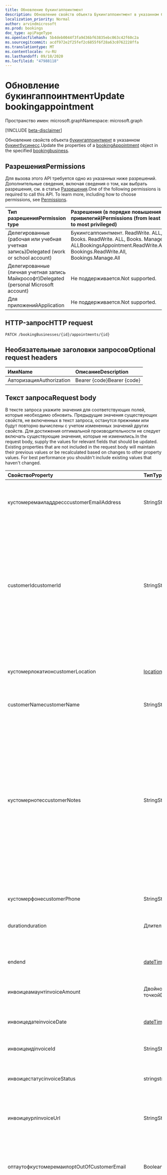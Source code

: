 ```yaml
---
title: Обновление букингаппоинтмент
description: Обновление свойств объекта Букингаппоинтмент в указанном букингбусинесс.
localization_priority: Normal
author: arvindmicrosoft
ms.prod: bookings
doc_type: apiPageType
ms.openlocfilehash: 5b4deb0044f3fa9d36bf63835ebc063c42f60c2a
ms.sourcegitcommit: acdf972e2f25fef2c6855f6f28a63c0762228ffa
ms.translationtype: MT
ms.contentlocale: ru-RU
ms.lasthandoff: 09/18/2020
ms.locfileid: "47988118"
---
```

# <a name="update-bookingappointment"></a><span data-ttu-id="76f76-103">Обновление букингаппоинтмент</span><span class="sxs-lookup"><span data-stu-id="76f76-103">Update bookingappointment</span></span>

<span data-ttu-id="76f76-104">Пространство имен: microsoft.graph</span><span class="sxs-lookup"><span data-stu-id="76f76-104">Namespace: microsoft.graph</span></span>

 [!INCLUDE [beta-disclaimer](../../includes/beta-disclaimer.md)]

<span data-ttu-id="76f76-105">Обновление свойств объекта [букингаппоинтмент](../resources/bookingappointment.md) в указанном [букингбусинесс](../resources/bookingbusiness.md).</span><span class="sxs-lookup"><span data-stu-id="76f76-105">Update the properties of a [bookingAppointment](../resources/bookingappointment.md) object in the specified [bookingbusiness](../resources/bookingbusiness.md).</span></span>
## <a name="permissions"></a><span data-ttu-id="76f76-106">Разрешения</span><span class="sxs-lookup"><span data-stu-id="76f76-106">Permissions</span></span>
<span data-ttu-id="76f76-p101">Для вызова этого API требуется одно из указанных ниже разрешений. Дополнительные сведения, включая сведения о том, как выбрать разрешения, см. в статье [Разрешения](/graph/permissions-reference).</span><span class="sxs-lookup"><span data-stu-id="76f76-p101">One of the following permissions is required to call this API. To learn more, including how to choose permissions, see [Permissions](/graph/permissions-reference).</span></span>

|<span data-ttu-id="76f76-109">Тип разрешения</span><span class="sxs-lookup"><span data-stu-id="76f76-109">Permission type</span></span>      | <span data-ttu-id="76f76-110">Разрешения (в порядке повышения привилегий)</span><span class="sxs-lookup"><span data-stu-id="76f76-110">Permissions (from least to most privileged)</span></span>              |
|:--------------------|:---------------------------------------------------------|
|<span data-ttu-id="76f76-111">Делегированные (рабочая или учебная учетная запись)</span><span class="sxs-lookup"><span data-stu-id="76f76-111">Delegated (work or school account)</span></span> |  <span data-ttu-id="76f76-112">Букингсаппоинтмент. ReadWrite. ALL, Books. ReadWrite. ALL, Books. Manage. ALL</span><span class="sxs-lookup"><span data-stu-id="76f76-112">BookingsAppointment.ReadWrite.All, Bookings.ReadWrite.All, Bookings.Manage.All</span></span>   |
|<span data-ttu-id="76f76-113">Делегированные (личная учетная запись Майкрософт)</span><span class="sxs-lookup"><span data-stu-id="76f76-113">Delegated (personal Microsoft account)</span></span> | <span data-ttu-id="76f76-114">Не поддерживается.</span><span class="sxs-lookup"><span data-stu-id="76f76-114">Not supported.</span></span>   |
|<span data-ttu-id="76f76-115">Для приложений</span><span class="sxs-lookup"><span data-stu-id="76f76-115">Application</span></span> | <span data-ttu-id="76f76-116">Не поддерживается.</span><span class="sxs-lookup"><span data-stu-id="76f76-116">Not supported.</span></span>  |

## <a name="http-request"></a><span data-ttu-id="76f76-117">HTTP-запрос</span><span class="sxs-lookup"><span data-stu-id="76f76-117">HTTP request</span></span>
<!-- { "blockType": "ignored" } -->
```http
PATCH /bookingBusinesses/{id}/appointments/{id}
```
## <a name="optional-request-headers"></a><span data-ttu-id="76f76-118">Необязательные заголовки запросов</span><span class="sxs-lookup"><span data-stu-id="76f76-118">Optional request headers</span></span>
| <span data-ttu-id="76f76-119">Имя</span><span class="sxs-lookup"><span data-stu-id="76f76-119">Name</span></span>       | <span data-ttu-id="76f76-120">Описание</span><span class="sxs-lookup"><span data-stu-id="76f76-120">Description</span></span>|
|:-----------|:-----------|
| <span data-ttu-id="76f76-121">Авторизация</span><span class="sxs-lookup"><span data-stu-id="76f76-121">Authorization</span></span>  | <span data-ttu-id="76f76-122">Bearer {code}</span><span class="sxs-lookup"><span data-stu-id="76f76-122">Bearer {code}</span></span>|

## <a name="request-body"></a><span data-ttu-id="76f76-123">Текст запроса</span><span class="sxs-lookup"><span data-stu-id="76f76-123">Request body</span></span>
<span data-ttu-id="76f76-p102">В тексте запроса укажите значения для соответствующих полей, которые необходимо обновить. Предыдущие значения существующих свойств, не включенных в текст запроса, останутся прежними или будут повторно вычислены с учетом измененных значений других свойств. Для достижения оптимальной производительности не следует включать существующие значения, которые не изменились.</span><span class="sxs-lookup"><span data-stu-id="76f76-p102">In the request body, supply the values for relevant fields that should be updated. Existing properties that are not included in the request body will maintain their previous values or be recalculated based on changes to other property values. For best performance you shouldn't include existing values that haven't changed.</span></span>

| <span data-ttu-id="76f76-127">Свойство</span><span class="sxs-lookup"><span data-stu-id="76f76-127">Property</span></span>     | <span data-ttu-id="76f76-128">Тип</span><span class="sxs-lookup"><span data-stu-id="76f76-128">Type</span></span>   |<span data-ttu-id="76f76-129">Описание</span><span class="sxs-lookup"><span data-stu-id="76f76-129">Description</span></span>|
|:---------------|:--------|:----------|
|<span data-ttu-id="76f76-130">кустомеремаиладдресс</span><span class="sxs-lookup"><span data-stu-id="76f76-130">customerEmailAddress</span></span>|<span data-ttu-id="76f76-131">String</span><span class="sxs-lookup"><span data-stu-id="76f76-131">String</span></span>|<span data-ttu-id="76f76-132">SMTP-адрес [букингкустомер](../resources/bookingcustomer.md) , который зарезервировано встречу.</span><span class="sxs-lookup"><span data-stu-id="76f76-132">The SMTP address of the [bookingCustomer](../resources/bookingcustomer.md) who is booking the appointment.</span></span>|
|<span data-ttu-id="76f76-133">customerId</span><span class="sxs-lookup"><span data-stu-id="76f76-133">customerId</span></span>|<span data-ttu-id="76f76-134">String</span><span class="sxs-lookup"><span data-stu-id="76f76-134">String</span></span>|<span data-ttu-id="76f76-135">Идентификатор [букингкустомер](../resources/bookingcustomer.md) для этой встречи.</span><span class="sxs-lookup"><span data-stu-id="76f76-135">The ID of the [bookingCustomer](../resources/bookingcustomer.md) for this appointment.</span></span> <span data-ttu-id="76f76-136">Если при создании встречи не указан идентификатор, создается новый объект **букингкустомер** .</span><span class="sxs-lookup"><span data-stu-id="76f76-136">If no ID is specified when an appointment is created, then a new **bookingCustomer** object is created.</span></span> <span data-ttu-id="76f76-137">После установки необходимо учесть неизменность **customerId** .</span><span class="sxs-lookup"><span data-stu-id="76f76-137">Once set, you should consider the **customerId** immutable.</span></span>|
|<span data-ttu-id="76f76-138">кустомерлокатион</span><span class="sxs-lookup"><span data-stu-id="76f76-138">customerLocation</span></span>|[<span data-ttu-id="76f76-139">location</span><span class="sxs-lookup"><span data-stu-id="76f76-139">location</span></span>](../resources/location.md)|<span data-ttu-id="76f76-140">Представляет сведения о расположении для [букингкустомер](../resources/bookingcustomer.md) , который зарезервировано встречу.</span><span class="sxs-lookup"><span data-stu-id="76f76-140">Represents location information for the [bookingCustomer](../resources/bookingcustomer.md) who is booking the appointment.</span></span>|
|<span data-ttu-id="76f76-141">customerName</span><span class="sxs-lookup"><span data-stu-id="76f76-141">customerName</span></span>|<span data-ttu-id="76f76-142">String</span><span class="sxs-lookup"><span data-stu-id="76f76-142">String</span></span>|<span data-ttu-id="76f76-143">Имя клиента.</span><span class="sxs-lookup"><span data-stu-id="76f76-143">The customer's name.</span></span>|
|<span data-ttu-id="76f76-144">кустомернотес</span><span class="sxs-lookup"><span data-stu-id="76f76-144">customerNotes</span></span>|<span data-ttu-id="76f76-145">String</span><span class="sxs-lookup"><span data-stu-id="76f76-145">String</span></span>|<span data-ttu-id="76f76-146">Примечания от клиента, связанного с этой встречей.</span><span class="sxs-lookup"><span data-stu-id="76f76-146">Notes from the customer associated with this appointment.</span></span> <span data-ttu-id="76f76-147">Значение можно получить только при чтении этого **букингаппоинтмент** по его идентификатору.</span><span class="sxs-lookup"><span data-stu-id="76f76-147">You can get the value only when reading this **bookingAppointment** by its ID.</span></span> <br> <span data-ttu-id="76f76-148">Это свойство можно задать только при первоначальном создании встречи с новым клиентом.</span><span class="sxs-lookup"><span data-stu-id="76f76-148">You can set this property only when initially creating an appointment with a new customer.</span></span> <span data-ttu-id="76f76-149">После этой точки значение вычисляется от клиента, представленного **customerId**.</span><span class="sxs-lookup"><span data-stu-id="76f76-149">After that point, the value is computed from the customer represented by **customerId**.</span></span>|
|<span data-ttu-id="76f76-150">кустомерфоне</span><span class="sxs-lookup"><span data-stu-id="76f76-150">customerPhone</span></span>|<span data-ttu-id="76f76-151">String</span><span class="sxs-lookup"><span data-stu-id="76f76-151">String</span></span>|<span data-ttu-id="76f76-152">Номер телефона клиента.</span><span class="sxs-lookup"><span data-stu-id="76f76-152">The customer's phone number.</span></span>|
|<span data-ttu-id="76f76-153">duration</span><span class="sxs-lookup"><span data-stu-id="76f76-153">duration</span></span>|<span data-ttu-id="76f76-154">Длительность</span><span class="sxs-lookup"><span data-stu-id="76f76-154">Duration</span></span>|<span data-ttu-id="76f76-155">Длительность встречи, обозначенная в формате [ISO8601](https://www.iso.org/iso-8601-date-and-time-format.html) .</span><span class="sxs-lookup"><span data-stu-id="76f76-155">The length of the appointment, denoted in [ISO8601](https://www.iso.org/iso-8601-date-and-time-format.html) format.</span></span> |
|<span data-ttu-id="76f76-156">end</span><span class="sxs-lookup"><span data-stu-id="76f76-156">end</span></span>|[<span data-ttu-id="76f76-157">dateTimeTimeZone</span><span class="sxs-lookup"><span data-stu-id="76f76-157">dateTimeTimeZone</span></span>](../resources/datetimetimezone.md)|<span data-ttu-id="76f76-158">Дата, время и часовой пояс, в котором заканчивается встреча.</span><span class="sxs-lookup"><span data-stu-id="76f76-158">The date, time, and time zone that the appointment ends.</span></span>|
|<span data-ttu-id="76f76-159">инвоицеамаунт</span><span class="sxs-lookup"><span data-stu-id="76f76-159">invoiceAmount</span></span>|<span data-ttu-id="76f76-160">Двойное с плавающей точкой</span><span class="sxs-lookup"><span data-stu-id="76f76-160">Double</span></span>|<span data-ttu-id="76f76-161">Сумма счета в счете.</span><span class="sxs-lookup"><span data-stu-id="76f76-161">The billed amount on the invoice.</span></span>|
|<span data-ttu-id="76f76-162">инвоицедате</span><span class="sxs-lookup"><span data-stu-id="76f76-162">invoiceDate</span></span>|[<span data-ttu-id="76f76-163">dateTimeTimeZone</span><span class="sxs-lookup"><span data-stu-id="76f76-163">dateTimeTimeZone</span></span>](../resources/datetimetimezone.md)|<span data-ttu-id="76f76-164">Дата, время и часовой пояс накладной для данной встречи.</span><span class="sxs-lookup"><span data-stu-id="76f76-164">The date, time, and time zone of the invoice for this appointment.</span></span>|
|<span data-ttu-id="76f76-165">инвоицеид</span><span class="sxs-lookup"><span data-stu-id="76f76-165">invoiceId</span></span>|<span data-ttu-id="76f76-166">String</span><span class="sxs-lookup"><span data-stu-id="76f76-166">String</span></span>|<span data-ttu-id="76f76-167">Идентификатор счета.</span><span class="sxs-lookup"><span data-stu-id="76f76-167">The ID of the invoice.</span></span>|
|<span data-ttu-id="76f76-168">инвоицестатус</span><span class="sxs-lookup"><span data-stu-id="76f76-168">invoiceStatus</span></span>|<span data-ttu-id="76f76-169">string</span><span class="sxs-lookup"><span data-stu-id="76f76-169">string</span></span>| <span data-ttu-id="76f76-170">Статус счета.</span><span class="sxs-lookup"><span data-stu-id="76f76-170">The status of the invoice.</span></span> <span data-ttu-id="76f76-171">Возможные значения: `draft`, `reviewing`, `open`, `canceled`, `paid`, `corrective`.</span><span class="sxs-lookup"><span data-stu-id="76f76-171">Possible values are: `draft`, `reviewing`, `open`, `canceled`, `paid`, `corrective`.</span></span>|
|<span data-ttu-id="76f76-172">инвоицеурл</span><span class="sxs-lookup"><span data-stu-id="76f76-172">invoiceUrl</span></span>|<span data-ttu-id="76f76-173">String</span><span class="sxs-lookup"><span data-stu-id="76f76-173">String</span></span>|<span data-ttu-id="76f76-174">URL-адрес счета в книгах корпорации Майкрософт.</span><span class="sxs-lookup"><span data-stu-id="76f76-174">The URL of the invoice in Microsoft Bookings.</span></span>|
|<span data-ttu-id="76f76-175">оптаутофкустомеремаил</span><span class="sxs-lookup"><span data-stu-id="76f76-175">optOutOfCustomerEmail</span></span>|<span data-ttu-id="76f76-176">Boolean</span><span class="sxs-lookup"><span data-stu-id="76f76-176">Boolean</span></span>|<span data-ttu-id="76f76-177">Значение true указывает, что [букингкустомер](../resources/bookingcustomer.md) для этой встречи не хочет получать подтверждение для этой встречи.</span><span class="sxs-lookup"><span data-stu-id="76f76-177">True indicates that the [bookingCustomer](../resources/bookingcustomer.md) for this appointment does not wish to receive a confirmation for this appointment.</span></span>|
|<span data-ttu-id="76f76-178">Буфер буфера</span><span class="sxs-lookup"><span data-stu-id="76f76-178">postBuffer</span></span>|<span data-ttu-id="76f76-179">Длительность</span><span class="sxs-lookup"><span data-stu-id="76f76-179">Duration</span></span>|<span data-ttu-id="76f76-180">Количество времени, которое необходимо зарезервировать после окончания встречи, для очистки в качестве примера.</span><span class="sxs-lookup"><span data-stu-id="76f76-180">The amount of time to reserve after the appointment ends, for cleaning up, as an example.</span></span> <span data-ttu-id="76f76-181">Значение выражается в формате [ISO8601](https://www.iso.org/iso-8601-date-and-time-format.html) .</span><span class="sxs-lookup"><span data-stu-id="76f76-181">The value is expressed in [ISO8601](https://www.iso.org/iso-8601-date-and-time-format.html) format.</span></span> |
|<span data-ttu-id="76f76-182">пребуфер</span><span class="sxs-lookup"><span data-stu-id="76f76-182">preBuffer</span></span>|<span data-ttu-id="76f76-183">Длительность</span><span class="sxs-lookup"><span data-stu-id="76f76-183">Duration</span></span>|<span data-ttu-id="76f76-184">Количество времени, которое необходимо зарезервировать до начала встречи, в качестве примера для подготовки.</span><span class="sxs-lookup"><span data-stu-id="76f76-184">The amount of time to reserve before the appointment begins, for preparation, as an example.</span></span> <span data-ttu-id="76f76-185">Значение выражается в формате [ISO8601](https://www.iso.org/iso-8601-date-and-time-format.html) .</span><span class="sxs-lookup"><span data-stu-id="76f76-185">The value is expressed in [ISO8601](https://www.iso.org/iso-8601-date-and-time-format.html) format.</span></span>|
|<span data-ttu-id="76f76-186">Цена</span><span class="sxs-lookup"><span data-stu-id="76f76-186">price</span></span>|<span data-ttu-id="76f76-187">Двойное с плавающей точкой</span><span class="sxs-lookup"><span data-stu-id="76f76-187">Double</span></span>|<span data-ttu-id="76f76-188">Обычная цена для встречи с указанным [букингсервице](../resources/bookingservice.md).</span><span class="sxs-lookup"><span data-stu-id="76f76-188">The regular price for an appointment for the specified [bookingService](../resources/bookingservice.md).</span></span>|
|<span data-ttu-id="76f76-189">прицетипе</span><span class="sxs-lookup"><span data-stu-id="76f76-189">priceType</span></span>|<span data-ttu-id="76f76-190">string</span><span class="sxs-lookup"><span data-stu-id="76f76-190">string</span></span>| <span data-ttu-id="76f76-191">Параметр, обеспечивающий гибкость для структуры ценообразования служб.</span><span class="sxs-lookup"><span data-stu-id="76f76-191">A setting to provide flexibility for the pricing structure of services.</span></span> <span data-ttu-id="76f76-192">Возможные значения: `undefined`, `fixedPrice`, `startingAt`, `hourly`, `free`, `priceVaries`, `callUs`, `notSet`.</span><span class="sxs-lookup"><span data-stu-id="76f76-192">Possible values are: `undefined`, `fixedPrice`, `startingAt`, `hourly`, `free`, `priceVaries`, `callUs`, `notSet`.</span></span>|
|<span data-ttu-id="76f76-193">напоминания</span><span class="sxs-lookup"><span data-stu-id="76f76-193">reminders</span></span>|<span data-ttu-id="76f76-194">Коллекция [букингреминдер](../resources/bookingreminder.md)</span><span class="sxs-lookup"><span data-stu-id="76f76-194">[bookingReminder](../resources/bookingreminder.md) collection</span></span>|<span data-ttu-id="76f76-195">Коллекция напоминаний о клиентах, отправленных для этой встречи.</span><span class="sxs-lookup"><span data-stu-id="76f76-195">The collection of customer reminders sent for this appointment.</span></span> <span data-ttu-id="76f76-196">Значение этого свойства доступно только при чтении этого **букингаппоинтмент** с помощью идентификатора.</span><span class="sxs-lookup"><span data-stu-id="76f76-196">The value of this property is available only when reading this **bookingAppointment** by its ID.</span></span>|
|<span data-ttu-id="76f76-197">селфсервицеаппоинтментид</span><span class="sxs-lookup"><span data-stu-id="76f76-197">selfServiceAppointmentId</span></span>|<span data-ttu-id="76f76-198">String</span><span class="sxs-lookup"><span data-stu-id="76f76-198">String</span></span>|<span data-ttu-id="76f76-199">Дополнительный идентификатор отслеживания для встречи, если встреча создана непосредственно клиентом на странице планирования, в отличие от сотрудника от имени клиента;.</span><span class="sxs-lookup"><span data-stu-id="76f76-199">An additional tracking ID for the appointment, if the appointment has been created directly by the customer on the scheduling page, as opposed to by a staff member on the behalf of the customer.</span></span>|
|<span data-ttu-id="76f76-200">serviceId</span><span class="sxs-lookup"><span data-stu-id="76f76-200">serviceId</span></span>|<span data-ttu-id="76f76-201">String</span><span class="sxs-lookup"><span data-stu-id="76f76-201">String</span></span>|<span data-ttu-id="76f76-202">Идентификатор [букингсервице](../resources/bookingservice.md) , связанный с этой встречей.</span><span class="sxs-lookup"><span data-stu-id="76f76-202">The ID of the [bookingService](../resources/bookingservice.md) associated with this appointment.</span></span>|
|<span data-ttu-id="76f76-203">сервицелокатион</span><span class="sxs-lookup"><span data-stu-id="76f76-203">serviceLocation</span></span>|[<span data-ttu-id="76f76-204">location</span><span class="sxs-lookup"><span data-stu-id="76f76-204">location</span></span>](../resources/location.md)|<span data-ttu-id="76f76-205">Место доставки службы.</span><span class="sxs-lookup"><span data-stu-id="76f76-205">The location where the service is delivered.</span></span>|
|<span data-ttu-id="76f76-206">Служба</span><span class="sxs-lookup"><span data-stu-id="76f76-206">serviceName</span></span>|<span data-ttu-id="76f76-207">String</span><span class="sxs-lookup"><span data-stu-id="76f76-207">String</span></span>|<span data-ttu-id="76f76-208">Имя **букингсервице** , связанного с этой встречей.</span><span class="sxs-lookup"><span data-stu-id="76f76-208">The name of the **bookingService** associated with this appointment.</span></span><br><span data-ttu-id="76f76-209">Это свойство является необязательным при создании новой встречи.</span><span class="sxs-lookup"><span data-stu-id="76f76-209">This property is optional when creating a new appointment.</span></span> <span data-ttu-id="76f76-210">Если он не указан, то он вычисляется из службы, связанной с встречей, с помощью свойства **serviceId** .</span><span class="sxs-lookup"><span data-stu-id="76f76-210">If not specified, it is computed from the service associated with the appointment by the **serviceId** property.</span></span>|
|<span data-ttu-id="76f76-211">сервиценотес</span><span class="sxs-lookup"><span data-stu-id="76f76-211">serviceNotes</span></span>|<span data-ttu-id="76f76-212">String</span><span class="sxs-lookup"><span data-stu-id="76f76-212">String</span></span>|<span data-ttu-id="76f76-213">Заметки из [букингстаффмембер](../resources/bookingstaffmember.md).</span><span class="sxs-lookup"><span data-stu-id="76f76-213">Notes from a [bookingStaffMember](../resources/bookingstaffmember.md).</span></span> <span data-ttu-id="76f76-214">Значение этого свойства доступно только при чтении этого **букингаппоинтмент** с помощью идентификатора.</span><span class="sxs-lookup"><span data-stu-id="76f76-214">The value of this property is available only when reading this **bookingAppointment** by its ID.</span></span>|
|<span data-ttu-id="76f76-215">стаффмемберидс</span><span class="sxs-lookup"><span data-stu-id="76f76-215">staffMemberIds</span></span>|<span data-ttu-id="76f76-216">Коллекция String</span><span class="sxs-lookup"><span data-stu-id="76f76-216">String collection</span></span>|<span data-ttu-id="76f76-217">Идентификатор каждого [букингстаффмембер](../resources/bookingstaffmember.md) , запланированного в этой встрече.</span><span class="sxs-lookup"><span data-stu-id="76f76-217">The ID of each [bookingStaffMember](../resources/bookingstaffmember.md) who is scheduled in this appointment.</span></span>|
|<span data-ttu-id="76f76-218">начать</span><span class="sxs-lookup"><span data-stu-id="76f76-218">start</span></span>|[<span data-ttu-id="76f76-219">dateTimeTimeZone</span><span class="sxs-lookup"><span data-stu-id="76f76-219">dateTimeTimeZone</span></span>](../resources/datetimetimezone.md)|<span data-ttu-id="76f76-220">Дата, время и часовой пояс, с которого начинается встреча.</span><span class="sxs-lookup"><span data-stu-id="76f76-220">The date, time, and time zone that the appointment begins.</span></span>|


## <a name="response"></a><span data-ttu-id="76f76-221">Отклик</span><span class="sxs-lookup"><span data-stu-id="76f76-221">Response</span></span>
<span data-ttu-id="76f76-p113">При успешном выполнении этот метод возвращает код отклика `204, No Content`. Метод не возвращает данные в теле отклика.</span><span class="sxs-lookup"><span data-stu-id="76f76-p113">If successful, this method returns a `204, No Content` response code. It does not return anything in the response body.</span></span>
## <a name="example"></a><span data-ttu-id="76f76-224">Пример</span><span class="sxs-lookup"><span data-stu-id="76f76-224">Example</span></span>
##### <a name="request"></a><span data-ttu-id="76f76-225">Запрос</span><span class="sxs-lookup"><span data-stu-id="76f76-225">Request</span></span>
<span data-ttu-id="76f76-226">В следующем примере дата обслуживания изменяется на день, а также обновляется и Дата выставления счета.</span><span class="sxs-lookup"><span data-stu-id="76f76-226">The following example changes the date of service by a day, and updated the invoice date as well.</span></span>

# <a name="http"></a>[<span data-ttu-id="76f76-227">HTTP</span><span class="sxs-lookup"><span data-stu-id="76f76-227">HTTP</span></span>](#tab/http)
<!-- {
  "blockType": "request",
  "name": "update_bookingappointment"
}-->
```http
PATCH https://graph.microsoft.com/beta/bookingBusinesses/Contosolunchdelivery@M365B489948.onmicrosoft.com/appointments/AAMkADKnAAA=
Content-type: application/json

{
    "@odata.type":"#microsoft.graph.bookingAppointment",
    "end":{
        "@odata.type":"#microsoft.graph.dateTimeTimeZone",
        "dateTime":"2018-05-06T12:30:00.0000000+00:00",
        "timeZone":"UTC"
    },
    "invoiceDate":{
        "@odata.type":"#microsoft.graph.dateTimeTimeZone",
        "dateTime":"2018-05-06T12:30:00.0000000+00:00",
        "timeZone":"UTC"
    },
    "start":{
        "@odata.type":"#microsoft.graph.dateTimeTimeZone",
        "dateTime":"2018-05-06T12:00:00.0000000+00:00",
        "timeZone":"UTC"
    }
}
```
# <a name="c"></a>[<span data-ttu-id="76f76-228">C#</span><span class="sxs-lookup"><span data-stu-id="76f76-228">C#</span></span>](#tab/csharp)
[!INCLUDE [sample-code](../includes/snippets/csharp/update-bookingappointment-csharp-snippets.md)]
[!INCLUDE [sdk-documentation](../includes/snippets/snippets-sdk-documentation-link.md)]

# <a name="javascript"></a>[<span data-ttu-id="76f76-229">JavaScript</span><span class="sxs-lookup"><span data-stu-id="76f76-229">JavaScript</span></span>](#tab/javascript)
[!INCLUDE [sample-code](../includes/snippets/javascript/update-bookingappointment-javascript-snippets.md)]
[!INCLUDE [sdk-documentation](../includes/snippets/snippets-sdk-documentation-link.md)]

# <a name="objective-c"></a>[<span data-ttu-id="76f76-230">Objective-C</span><span class="sxs-lookup"><span data-stu-id="76f76-230">Objective-C</span></span>](#tab/objc)
[!INCLUDE [sample-code](../includes/snippets/objc/update-bookingappointment-objc-snippets.md)]
[!INCLUDE [sdk-documentation](../includes/snippets/snippets-sdk-documentation-link.md)]

---

##### <a name="response"></a><span data-ttu-id="76f76-231">Отклик</span><span class="sxs-lookup"><span data-stu-id="76f76-231">Response</span></span>
<span data-ttu-id="76f76-232">Ниже приведен пример ответа.</span><span class="sxs-lookup"><span data-stu-id="76f76-232">The following is an example of the response.</span></span>
<!-- {
  "blockType": "response",
  "truncated": true
} -->
```http
HTTP/1.1 204 No Content
```

<!-- uuid: 8fcb5dbc-d5aa-4681-8e31-b001d5168d79
2015-10-25 14:57:30 UTC -->
<!--
{
  "type": "#page.annotation",
  "description": "Update bookingappointment",
  "keywords": "",
  "section": "documentation",
  "tocPath": "",
  "suppressions": [
  ]
}
-->


